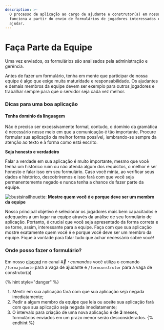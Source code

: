 ```yaml
---
description: >-
  O processo de aplicação ao cargo de ajudante e construtor(a) em nossa equipe
  funciona a partir do envio de formulários de jogadores interessados em nos
  ajudar.
---
```


# Faça Parte da Equipe

Uma vez enviados, os formulários são analisados pela administração e gerência.

Antes de fazer um formulário, tenha em mente que participar de nossa equipe é algo que exige muita maturidade e responsabilidade. Os ajudantes e demais membros da equipe devem ser exemplo para outros jogadores e trabalhar sempre para que o servidor seja cada vez melhor.

### Dicas para uma boa aplicação

#### **Tenha domínio da linguagem**

Não é preciso ser excessivamente formal, contudo, o domínio da gramática é necessário nesse meio em que a comunicação é tão importante. Procure formular sua aplicação da melhor forma possível, lembrando-se sempre da atenção ao texto e à forma como está escrito.

**Seja honesto e verdadeiro**

Falar a verdade em sua aplicação é muito importante, mesmo que você tenha um histórico ruim ou não atenda algum dos requisitos, o melhor é ser honesto e falar isso em seu formulário. Caso você minta, ao verificar seus dados e histórico, descobriremos e isso fará com que você seja permanentemente negado e nunca tenha a chance de fazer parte da equipe.

![:bustsinsilhouette:](https://redesky.com/styles/default/xenforo/clear.png) **Mostre quem você é e porque deve ser um membro da equipe**

Nosso principal objetivo é selecionar os jogadores mais bem capacitados e adequados a um lugar na equipe através da análise de seu formulário de aplicação. Portanto, é crucial que você seja apresentado da forma correta e se torne, assim, interessante para a equipe. Faça com que sua aplicação mostre exatamente quem você é e porque você deve ser um membro da equipe. Fique à vontade para falar tudo que achar necessário sobre você!

### Onde posso fazer o formulário?

Em nosso [discord](https://discord.com/invite/rederevo) no canal _#🔎・comandos_ você utiliza o comando `/formajudante` para a vaga de ajudante e `/formconstrutor` para a vaga de construtor(a)

{% hint style="danger" %}


1. Mentir em sua aplicação fará com que sua aplicação seja negada imediatamente;
2. Pedir a algum membro da equipe que leia ou aceite sua aplicação fará com que sua aplicação seja negada imediatamente;
3. O intervalo para criação de uma nova aplicação é de **3** meses, formulários enviados em um prazo menor serão desconsiderados.
{% endhint %}
